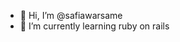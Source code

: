 - 👋 Hi, I’m @safiawarsame
- 👀 I’m currently learning ruby on rails

<!---
safiawarsame/safiawarsame is a ✨ special ✨ repository because its `README.md` (this file) appears on your GitHub profile.
You can click the Preview link to take a look at your changes.
--->
